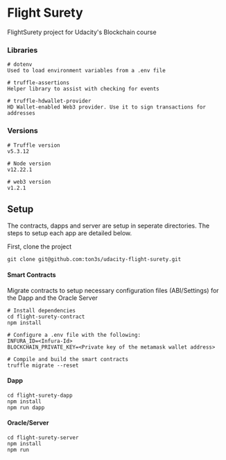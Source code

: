 # Flight Surety

FlightSurety project for Udacity's Blockchain course

### Libraries

```
# dotenv
Used to load environment variables from a .env file

# truffle-assertions
Helper library to assist with checking for events

# truffle-hdwallet-provider
HD Wallet-enabled Web3 provider. Use it to sign transactions for addresses
```

### Versions

```
# Truffle version
v5.3.12

# Node version
v12.22.1

# web3 version
v1.2.1
```

## Setup

The contracts, dapps and server are setup in seperate directories. The steps to setup each app are detailed below.

First, clone the project

```
git clone git@github.com:ton3s/udacity-flight-surety.git
```

#### Smart Contracts

Migrate contracts to setup necessary configuration files (ABI/Settings) for the Dapp and the Oracle Server

```
# Install dependencies
cd flight-surety-contract
npm install

# Configure a .env file with the following:
INFURA_ID=<Infura-Id>
BLOCKCHAIN_PRIVATE_KEY=<Private key of the metamask wallet address>

# Compile and build the smart contracts
truffle migrate --reset
```

#### Dapp

```
cd flight-surety-dapp
npm install
npm run dapp
```

#### Oracle/Server

```
cd flight-surety-server
npm install
npm run
```

